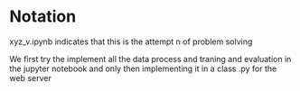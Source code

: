 # Notation
xyz_v<n>.ipynb indicates that this is the attempt n of problem solving

We first try the implement all the data process and traning and evaluation in the jupyter notebook and only then implementing it in a class .py for the web server